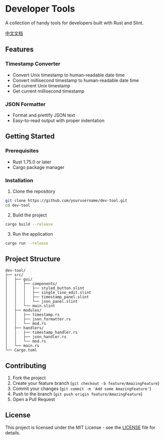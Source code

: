 # Developer Tools

A collection of handy tools for developers built with Rust and Slint.

[中文文档](README_zh.md)

## Features

### Timestamp Converter
- Convert Unix timestamp to human-readable date time
- Convert millisecond timestamp to human-readable date time
- Get current Unix timestamp
- Get current millisecond timestamp

### JSON Formatter
- Format and prettify JSON text
- Easy-to-read output with proper indentation

## Getting Started

### Prerequisites
- Rust 1.75.0 or later
- Cargo package manager

### Installation

1. Clone the repository
```bash
git clone https://github.com/yourusername/dev-tool.git
cd dev-tool
```

2. Build the project
```bash
cargo build --release
```

3. Run the application
```bash
cargo run --release
```

## Project Structure

```
dev-tool/
├── src/
│   ├── gui/
│   │   ├── components/
│   │   │   ├── styled_button.slint
│   │   │   ├── single_line_edit.slint
│   │   │   ├── timestamp_panel.slint
│   │   │   └── json_panel.slint
│   │   └── main.slint
│   ├── modules/
│   │   ├── timestamp.rs
│   │   ├── json_formatter.rs
│   │   └── mod.rs
│   ├── handlers/
│   │   ├── timestamp_handler.rs
│   │   ├── json_handler.rs
│   │   └── mod.rs
│   └── main.rs
└── Cargo.toml
```

## Contributing

1. Fork the project
2. Create your feature branch (`git checkout -b feature/AmazingFeature`)
3. Commit your changes (`git commit -m 'Add some AmazingFeature'`)
4. Push to the branch (`git push origin feature/AmazingFeature`)
5. Open a Pull Request

## License

This project is licensed under the MIT License - see the [LICENSE](LICENSE) file for details. 